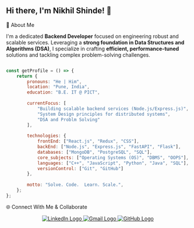 ## Hi there, I'm Nikhil Shinde! 👋

🚀 About Me 

I'm a dedicated **Backend Developer** focused on engineering robust and scalable services. Leveraging a **strong foundation in Data Structures and Algorithms (DSA)**, I specialize in crafting **efficient, performance-tuned** solutions and tackling complex problem-solving challenges.

```javascript

const getProfile = () => {
    return {
        pronouns: "He | Him",
        location: "Pune, India",
        education: "B.E. IT @ PICT",
        
        currentFocus: [
            "Building scalable backend services (Node.js/Express.js)",
            "System Design principles for distributed systems",
            "DSA and Problm Solving"
        ],
        
        technologies: {
            frontEnd: ["React.js", "Redux", "CSS"],
            backEnd: ["Node.js", "Express.js", "FastAPI", "Flask"],
            databases: ["MongoDB", "PostgreSQL", "SQL"],
            core_subjects: ["Operating Systems (OS)", "DBMS", "OOPS"], 
            languages: ["C++", "JavaScript", "Python", "Java", "SQL"],
            versionControl: ["Git", "GitHub"]
        },
        
        motto: "Solve. Code.  Learn. Scale.",
    };
};

````````````````````

🌐 Connect With Me & Collaborate
<p align="center">
  <a href="https://www.linkedin.com/in/nikhil-shinde1740">
    <img src="https://img.shields.io/badge/-LinkedIn-0A66C2?style=for-the-badge&logo=linkedin&logoColor=white" alt="LinkedIn Logo" />
  </a>

  <a href="mailto:nikhilshinde451807@gmail.com">
    <img src="https://img.shields.io/badge/-Gmail-D14836?style=for-the-badge&logo=gmail&logoColor=white" alt="Gmail Logo" />
  </a>

  <a href="https://github.com/nikhilshinde45">
    <img src="https://img.shields.io/badge/-GitHub-100000?style=for-the-badge&logo=github&logoColor=white" alt="GitHub Logo" />
  </a>
</p>







